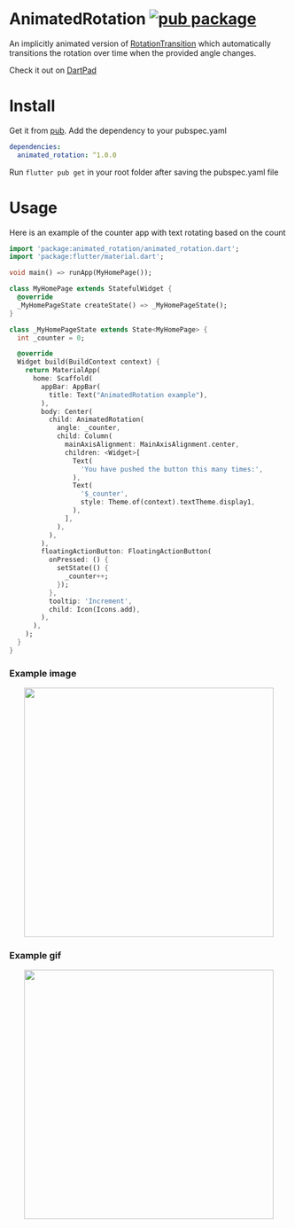 # AnimatedRotation [![pub package](https://img.shields.io/pub/v/animated_rotation.svg?label=animated_rotation&color=blue)](https://pub.dev/packages/animated_rotation)
An implicitly animated version of [RotationTransition](https://api.flutter.dev/flutter/widgets/RotationTransition-class.html) which automatically transitions the rotation over time when the provided angle changes.

Check it out on [DartPad](https://dartpad.dev/7b72ba9246c655002e32c526c0bc3846)
# Install
Get it from [pub](https://pub.dev/packages/animated_rotation).
Add the dependency to your pubspec.yaml
```yaml
dependencies:
  animated_rotation: ^1.0.0
```
Run `flutter pub get` in your root folder after saving the pubspec.yaml file
# Usage
Here is an example of the counter app with text rotating based on the count
```dart
import 'package:animated_rotation/animated_rotation.dart';
import 'package:flutter/material.dart';

void main() => runApp(MyHomePage());

class MyHomePage extends StatefulWidget {
  @override
  _MyHomePageState createState() => _MyHomePageState();
}

class _MyHomePageState extends State<MyHomePage> {
  int _counter = 0;

  @override
  Widget build(BuildContext context) {
    return MaterialApp(
      home: Scaffold(
        appBar: AppBar(
          title: Text("AnimatedRotation example"),
        ),
        body: Center(
          child: AnimatedRotation(
            angle: _counter,
            child: Column(
              mainAxisAlignment: MainAxisAlignment.center,
              children: <Widget>[
                Text(
                  'You have pushed the button this many times:',
                ),
                Text(
                  '$_counter',
                  style: Theme.of(context).textTheme.display1,
                ),
              ],
            ),
          ),
        ),
        floatingActionButton: FloatingActionButton(
          onPressed: () {
            setState(() {
              _counter++;
            });
          },
          tooltip: 'Increment',
          child: Icon(Icons.add),
        ),
      ),
    );
  }
}
```
### Example image
<p align="center">
  <img width="450" src="https://raw.githubusercontent.com/MisterJimson/animated_rotation/master/.media/example.png">
</p>

### Example gif
<p align="center">
  <img width="450" src="https://raw.githubusercontent.com/MisterJimson/animated_rotation/master/.media/example.gif">
</p>
